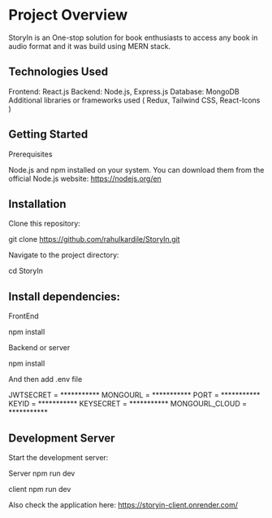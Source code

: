 # Project Overview

StoryIn is an One-stop solution for book enthusiasts to access any book
in audio format and it was build using MERN stack.

## Technologies Used

Frontend: React.js
Backend: Node.js, Express.js
Database: MongoDB
 Additional libraries or frameworks used ( Redux, Tailwind CSS, React-Icons )

## Getting Started

Prerequisites

Node.js and npm installed on your system. You can download them from the official Node.js website: https://nodejs.org/en

## Installation

Clone this repository:

git clone https://github.com/rahulkardile/StoryIn.git

Navigate to the project directory:

cd StoryIn

## Install dependencies:

FrontEnd

npm install

Backend or server

npm install 

And then add .env file

JWTSECRET = ***********
MONGOURL = ***********
PORT = ***********
KEYID = ***********
KEYSECRET = ***********
MONGOURL_CLOUD = ***********

## Development Server

Start the development server:

Server
npm run dev

client
npm run dev

Also check the application here: https://storyin-client.onrender.com/